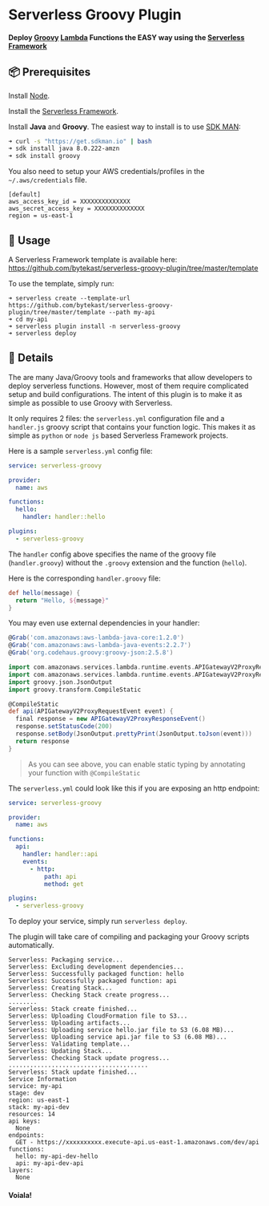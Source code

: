 # Serverless Groovy Plugin

#### Deploy [Groovy](http://groovy-lang.org/) [Lambda](https://aws.amazon.com/lambda/) Functions the EASY way using the [Serverless Framework](https://serverless.com/)

## 📦 Prerequisites

Install [Node](https://www.npmjs.com/get-npm).

Install the [Serverless Framework](https://serverless.com/framework/).

Install **Java** and **Groovy**. The easiest way to install is to use [SDK MAN](https://sdkman.io/):

```bash
➜ curl -s "https://get.sdkman.io" | bash
➜ sdk install java 8.0.222-amzn
➜ sdk install groovy
```

You also need to setup your AWS credentials/profiles in the `~/.aws/credentials` file.

```
[default]
aws_access_key_id = XXXXXXXXXXXXXX
aws_secret_access_key = XXXXXXXXXXXXXX
region = us-east-1
```

## 🛵 Usage

A Serverless Framework template is available here: https://github.com/bytekast/serverless-groovy-plugin/tree/master/template

To use the template, simply run:
```
➜ serverless create --template-url https://github.com/bytekast/serverless-groovy-plugin/tree/master/template --path my-api
➜ cd my-api
➜ serverless plugin install -n serverless-groovy
➜ serverless deploy 
```

## 📖 Details

The are many Java/Groovy tools and frameworks that allow developers to deploy serverless functions. However, most of them require complicated setup and build configurations. The intent of this plugin is to make it as simple as possible to use Groovy with Serverless.

It only requires 2 files: the `serverless.yml` configuration file and a `handler.js` groovy script that contains your function logic. This makes it as simple as `python` or `node js` based Serverless Framework projects.

Here is a sample `serverless.yml` config file:

```yaml
service: serverless-groovy

provider:
  name: aws

functions:
  hello:
    handler: handler::hello

plugins:
  - serverless-groovy

```

The `handler` config above specifies the name of the groovy file (`handler.groovy`) without the `.groovy` extension and the function (`hello`).

Here is the corresponding `handler.groovy` file:

```groovy
def hello(message) {
  return "Hello, ${message}"
}
```

You may even use external dependencies in your handler:

```groovy
@Grab('com.amazonaws:aws-lambda-java-core:1.2.0')
@Grab('com.amazonaws:aws-lambda-java-events:2.2.7')
@Grab('org.codehaus.groovy:groovy-json:2.5.8')

import com.amazonaws.services.lambda.runtime.events.APIGatewayV2ProxyRequestEvent
import com.amazonaws.services.lambda.runtime.events.APIGatewayV2ProxyResponseEvent
import groovy.json.JsonOutput
import groovy.transform.CompileStatic

@CompileStatic
def api(APIGatewayV2ProxyRequestEvent event) {
  final response = new APIGatewayV2ProxyResponseEvent()
  response.setStatusCode(200)
  response.setBody(JsonOutput.prettyPrint(JsonOutput.toJson(event)))
  return response
}
```

> As you can see above, you can enable static typing by annotating your function with `@CompileStatic`

The `serverless.yml` could look like this if you are exposing an http endpoint:

```yaml
service: serverless-groovy

provider:
  name: aws

functions:
  api:
    handler: handler::api
    events:
      - http:
          path: api
          method: get

plugins:
  - serverless-groovy

```


To deploy your service, simply run `serverless deploy`.

The plugin will take care of compiling and packaging your Groovy scripts automatically.

```
Serverless: Packaging service...
Serverless: Excluding development dependencies...
Serverless: Successfully packaged function: hello
Serverless: Successfully packaged function: api
Serverless: Creating Stack...
Serverless: Checking Stack create progress...
........
Serverless: Stack create finished...
Serverless: Uploading CloudFormation file to S3...
Serverless: Uploading artifacts...
Serverless: Uploading service hello.jar file to S3 (6.08 MB)...
Serverless: Uploading service api.jar file to S3 (6.08 MB)...
Serverless: Validating template...
Serverless: Updating Stack...
Serverless: Checking Stack update progress...
.......................................
Serverless: Stack update finished...
Service Information
service: my-api
stage: dev
region: us-east-1
stack: my-api-dev
resources: 14
api keys:
  None
endpoints:
  GET - https://xxxxxxxxxx.execute-api.us-east-1.amazonaws.com/dev/api
functions:
  hello: my-api-dev-hello
  api: my-api-dev-api
layers:
  None
```

#### Voiala!
